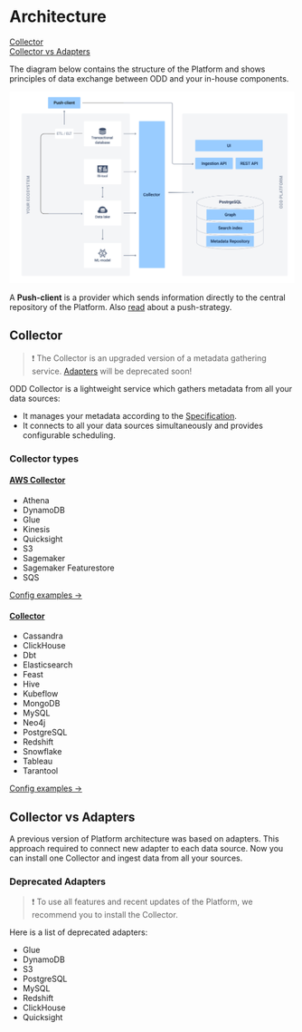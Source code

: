 # Architecture
[Collector](#collector) \
[Collector vs Adapters](#collector-vs-adapters)

The diagram below contains the structure of the Platform and shows principles of data exchange between ODD and your in-house components.

![](.gitbook/img/architecture_collector.png)

A **Push-client** is a provider which sends information directly to the central repository of the Platform. Also [read](Adapters.md#push-and-pull-strategies) about a push-strategy.
## Collector
> :exclamation: The Collector is an upgraded version of a metadata gathering service. [Adapters](Adapters.md#adapters) will be deprecated soon!  

ODD Collector is a lightweight service which gathers metadata from all your data sources: 
* It manages your metadata according to the [Specification](https://github.com/opendatadiscovery/opendatadiscovery-specification/blob/main/specification/specification.md).
* It connects to all your data sources simultaneously and provides configurable scheduling.

### Collector types 
#### [AWS Collector](https://github.com/opendatadiscovery/odd-collector-aws)
* Athena
* DynamoDB
* Glue
* Kinesis
* Quicksight
* S3
* Sagemaker
* Sagemaker Featurestore
* SQS

[Config examples →](https://github.com/opendatadiscovery/odd-collector-aws/tree/main/config_examples)

#### [Collector](https://github.com/opendatadiscovery/odd-collector)
* Cassandra
* ClickHouse
* Dbt
* Elasticsearch
* Feast
* Hive
* Kubeflow
* MongoDB
* MySQL
* Neo4j
* PostgreSQL
* Redshift
* Snowflake
* Tableau
* Tarantool

[Config examples →](https://github.com/opendatadiscovery/odd-collector/tree/main/config_examples)
## Collector vs Adapters
A previous version of Platform architecture was based on adapters. This approach required to connect new adapter to each data source. Now you can install one Collector and ingest data from all your sources.
### Deprecated Adapters
> :exclamation: To use all features and recent updates of the Platform, we recommend you to install the Collector.

Here is a list of deprecated adapters:
* Glue
* DynamoDB
* S3
* PostgreSQL
* MySQL
* Redshift
* ClickHouse
* Quicksight
